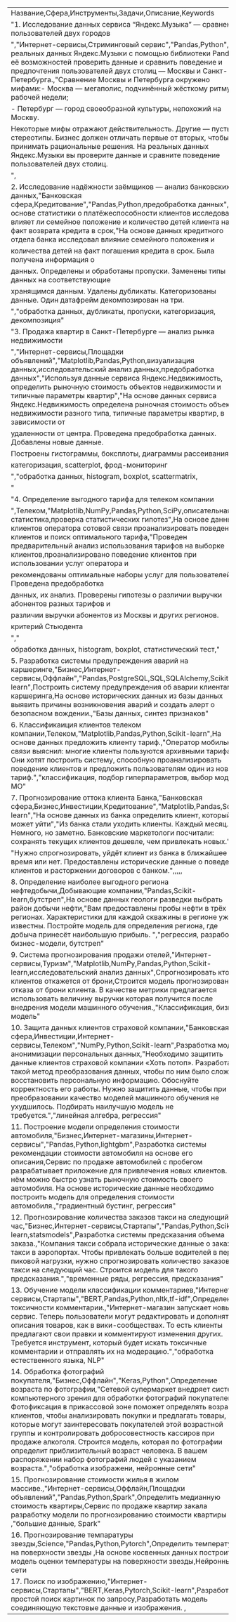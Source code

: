 |                                                                                                                                                                                                                                                                                                                                                                                                                                                                                                                                                                                                                                                             | 
|-------------------------------------------------------------------------------------------------------------------------------------------------------------------------------------------------------------------------------------------------------------------------------------------------------------------------------------------------------------------------------------------------------------------------------------------------------------------------------------------------------------------------------------------------------------------------------------------------------------------------------------------------------------| 
| Название,Сфера,Инструменты,Задачи,Описание,Keywords                                                                                                                                                                                                                                                                                                                                                                                                                                                                                                                                                                                                         | 
| "1. Исследование данных сервиса “Яндекс.Музыка” — сравнение пользователей двух городов                                                                                                                                                                                                                                                                                                                                                                                                                                                                                                                                                                      | 
| ","Интернет-сервисы,Стриминговый сервис","Pandas,Python",На реальных данных Яндекс.Музыки c помощью библиотеки Pandas и её возможностей проверить данные и сравнить поведение и предпочтения пользователей двух столиц — Москвы и Санкт-Петербурга.,"Сравнение Москвы и Петербурга окружено мифами:- Москва — мегаполис, подчинённый жёсткому ритму рабочей недели;                                                                                                                                                                                                                                                                                         | 
| - Петербург — город своеобразной культуры, непохожий на Москву.                                                                                                                                                                                                                                                                                                                                                                                                                                                                                                                                                                                             | 
| Некоторые мифы отражают действительность. Другие — пустые стереотипы. Бизнес должен отличать первые от вторых, чтобы принимать рациональные решения. На реальных данных Яндекс.Музыки вы проверите данные и сравните поведение пользователей двух столиц.                                                                                                                                                                                                                                                                                                                                                                                                   | 
| ",                                                                                                                                                                                                                                                                                                                                                                                                                                                                                                                                                                                                                                                          | 
| 2. Исследование надёжности заёмщиков — анализ банковских данных,"Банковская сфера,Кредитование","Pandas,Python,предобработка данных",На основе статистики о платёжеспособности клиентов исследовать влияет ли семейное положение и количество детей клиента на факт возврата кредита в срок,"На основе данных кредитного отдела банка исследовал влияние семейного положения и                                                                                                                                                                                                                                                                              | 
| количества детей на факт погашения кредита в срок. Была получена информация о                                                                                                                                                                                                                                                                                                                                                                                                                                                                                                                                                                               | 
| данных. Определены и обработаны пропуски. Заменены типы данных на соответствующие                                                                                                                                                                                                                                                                                                                                                                                                                                                                                                                                                                           | 
| хранящимся данным. Удалены дубликаты. Категоризованы данные. Один датафрейм декомпозирован на три.                                                                                                                                                                                                                                                                                                                                                                                                                                                                                                                                                          | 
| ","обработка данных, дубликаты, пропуски, категоризация, декомпозиция"                                                                                                                                                                                                                                                                                                                                                                                                                                                                                                                                                                                      | 
| "3. Продажа квартир в Санкт-Петербурге — анализ рынка недвижимости                                                                                                                                                                                                                                                                                                                                                                                                                                                                                                                                                                                          | 
| ","Интернет-сервисы,Площадки объявлений","Matplotlib,Pandas,Python,визуализация данных,исследовательский анализ данных,предобработка данных","Используя данные сервиса Яндекс.Недвижимость, определить рыночную стоимость объектов недвижимости и типичные параметры квартир","На основе данных сервиса Яндекс.Недвижимость определена рыночная стоимость объектов недвижимости разного типа, типичные параметры квартир, в зависимости от                                                                                                                                                                                                                  | 
| удаленности от центра. Проведена предобработка данных. Добавлены новые данные.                                                                                                                                                                                                                                                                                                                                                                                                                                                                                                                                                                              | 
| Построены гистограммы, боксплоты, диаграммы рассеивания.                                                                                                                                                                                                                                                                                                                                                                                                                                                                                                                                                                                                    | 
| категоризация, scatterplot,  фрод-мониторинг                                                                                                                                                                                                                                                                                                                                                                                                                                                                                                                                                                                                                | 
| ","обработка данных, histogram, boxplot, scattermatrix,                                                                                                                                                                                                                                                                                                                                                                                                                                                                                                                                                                                                     | 
| "                                                                                                                                                                                                                                                                                                                                                                                                                                                                                                                                                                                                                                                           | 
| "4. Определение выгодного тарифа для телеком компании                                                                                                                                                                                                                                                                                                                                                                                                                                                                                                                                                                                                       | 
| ",Телеком,"Matplotlib,NumPy,Pandas,Python,SciPy,описательная статистика,проверка статистических гипотез",На основе данных клиентов оператора сотовой связи проанализировать поведение клиентов и поиск оптимального тарифа,"Проведен предварительный анализ использования тарифов на выборке клиентов,проанализировано поведение клиентов при использовании услуг оператора и                                                                                                                                                                                                                                                                               | 
| рекомендованы оптимальные наборы услуг для пользователей. Проведена предобработка                                                                                                                                                                                                                                                                                                                                                                                                                                                                                                                                                                           | 
| данных, их анализ. Проверены гипотезы о различии выручки абонентов разных тарифов и                                                                                                                                                                                                                                                                                                                                                                                                                                                                                                                                                                         | 
| различии выручки абонентов из Москвы и других регионов.                                                                                                                                                                                                                                                                                                                                                                                                                                                                                                                                                                                                     | 
| критерий Стьюдента                                                                                                                                                                                                                                                                                                                                                                                                                                                                                                                                                                                                                                          | 
| ","                                                                                                                                                                                                                                                                                                                                                                                                                                                                                                                                                                                                                                                         | 
| обработка данных, histogram, boxplot, статистический тест,"                                                                                                                                                                                                                                                                                                                                                                                                                                                                                                                                                                                                 | 
| 5. Разработка системы предупреждения аварий на каршеринге,"Бизнес,Интернет-сервисы,Оффлайн","Pandas,PostgreSQL,SQL,SQLAlchemy,Scikit-learn",Построить систему предупреждения об аварии клиентам каршеринга,На основе исторических данных из базы данных выявить причины возникновения аварий и создать алерт о безопасном вождении.,"Базы данных, синтез признаков"                                                                                                                                                                                                                                                                                         | 
| 6. Классификаиция клиентов телеком компании,Телеком,"Matplotlib,Pandas,Python,Scikit-learn",На основе данных предложить клиенту тариф.,"Оператор мобильной связи выяснил: многие клиенты пользуются архивными тарифами. Они хотят построить систему, способную проанализировать поведение клиентов и предложить пользователям один из новых тариф.","классификация, подбор гиперпараметров, выбор модели МО"                                                                                                                                                                                                                                                | 
| 7. Прогнозирование оттока клиента Банка,"Банковская сфера,Бизнес,Инвестиции,Кредитование","Matplotlib,Pandas,Scikit-learn","На основе данных из банка определить клиент, который может уйти","Из банка стали уходить клиенты. Каждый месяц. Немного, но заметно. Банковские маркетологи посчитали: сохранять текущих клиентов дешевле, чем привлекать новых.",                                                                                                                                                                                                                                                                                              | 
| "Нужно спрогнозировать, уйдёт клиент из банка в ближайшее время или нет. Предоставлены исторические данные о поведении клиентов и расторжении договоров с банком.",,,,,                                                                                                                                                                                                                                                                                                                                                                                                                                                                                     | 
| 8. Определение наиболее выгодного региона нефтедобычи,Добывающие компании,"Pandas,Scikit-learn,бутстреп",На основе данных геологи разведки выбрать район добычи нефти,"Вам предоставлены пробы нефти в трёх регионах. Характеристики для каждой скважины в регионе уже известны. Постройте модель для определения региона, где добыча принесёт наибольшую прибыль. ","регрессия, разработка бизнес-модели, бутстреп"                                                                                                                                                                                                                                        | 
| 9. Система прогнозирования продажи отелей,"Интернет-сервисы,Туризм","Matplotlib,NumPy,Pandas,Python,Scikit-learn,исследовательский анализ данных",Спрогнозировать кто из клиентов откажется от брони,Строится модель прогнозирования отказа от брони клиента. В качестве метрики предлагается использовать величину выручки которая получится после внедрения модели машинного обучения.,"Классификация, бизнес модель"                                                                                                                                                                                                                                     | 
| 10. Защита данных клиентов страховой компании,"Банковская сфера,Инвестиции,Интернет-сервисы,Телеком","NumPy,Python,Scikit-learn",Разработка модели анонимизации персональных данных,"Необходимо защитить данные клиентов страховой компании «Хоть потоп». Разработайте такой метод преобразования данных, чтобы по ним было сложно восстановить персональную информацию. Обоснуйте корректность его работы. Нужно защитить данные, чтобы при преобразовании качество моделей машинного обучения не ухудшилось. Подбирать наилучшую модель не требуется.","линейная алгебра, регрессия"                                                                      | 
| 11. Построение модели определения стоимости автомобиля,"Бизнес,Интернет-магазины,Интернет-сервисы","Pandas,Python,lightgbm",Разработка системы рекомендации стоимости автомобиля на основе его описания,Сервис по продаже автомобилей с пробегом  разрабатывает приложение для привлечения новых клиентов. В нём можно быстро узнать рыночную стоимость своего автомобиля. На основе исторические данные необходимо построить модель для определения стоимости автомобиля.,"градиентный бустинг, регрессия"                                                                                                                                                 | 
| 12. Прогнозирование количества заказов такси на следующий час,"Бизнес,Интернет-сервисы,Стартапы","Pandas,Python,Scikit-learn,statsmodels",Разработка системы предсказания объема заказа.,"Компания такси собрала исторические данные о заказах такси в аэропортах. Чтобы привлекать больше водителей в период пиковой нагрузки, нужно спрогнозировать количество заказов такси на следующий час. Строится модель для такого предсказания.","временные ряды, регрессия, предсказания"                                                                                                                                                                        | 
| 13. Обучение модели классификации комментариев,"Интернет-сервисы,Стартапы","BERT,Pandas,Python,nltk,tf-idf",Определение токсичности комментарии.,"Интернет-магазин запускает новый сервис. Теперь пользователи могут редактировать и дополнять описания товаров, как в вики-сообществах. То есть клиенты предлагают свои правки и комментируют изменения других. Требуется инструмент, который будет искать токсичные комментарии и отправлять их на модерацию.","обработка естественного языка, NLP"                                                                                                                                                       | 
| 14. Обработка фотографий покупателя,"Бизнес,Оффлайн","Keras,Python",Определение возраста по фотографии,"Сетевой супермаркет внедряет систему компьютерного зрения для обработки фотографий покупателей. Фотофиксация в прикассовой зоне поможет определять возраст клиентов, чтобы анализировать покупки и предлагать товары, которые могут заинтересовать покупателей этой возрастной группы и контролировать добросовестность кассиров при продаже алкоголя. Строится модель, которая по фотографии определит приблизительный возраст человека. В вашем распоряжении набор фотографий людей с указанием возраста.","обработка изображени, нейронные сети" | 
| 15. Прогнозирование стоимости жилья в жилом массиве.,"Интернет-сервисы,Оффлайн,Площадки объявлений","Pandas,Python,Spark",Определить медианную стоимость квартиры,Сервис по продаже квартир закала разработку модели по прогнозированию стоимости квартиры ,"большие данные, Spark"                                                                                                                                                                                                                                                                                                                                                                         | 
| 16. Прогнозирование темпаратуры звезды,Science,"Pandas,Python,Pytorch",Определить температуру на поверхности звезды ,На основе косвенных данных построить модель оценки температуры на поверхности звезды,Нейронные сети                                                                                                                                                                                                                                                                                                                                                                                                                                    | 
| 17. Поиск по изображению,"Интернет-сервисы,Стартапы","BERT,Keras,Pytorch,Scikit-learn",Разработать простой поиск картинок по запросу,Разработать модель соединяющую текстовые данные и изображения. ,                                                                                                                                                                                                                                                                                                                                                                                                                                                       | 
